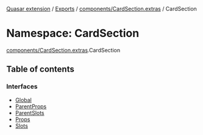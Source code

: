 [Quasar extension](../index.md) / [Exports](../modules.md) / [components/CardSection.extras](components_CardSection_extras.md) / CardSection

# Namespace: CardSection

[components/CardSection.extras](components_CardSection_extras.md).CardSection

## Table of contents

### Interfaces

- [Global](../interfaces/components_CardSection_extras.CardSection.Global.md)
- [ParentProps](../interfaces/components_CardSection_extras.CardSection.ParentProps.md)
- [ParentSlots](../interfaces/components_CardSection_extras.CardSection.ParentSlots.md)
- [Props](../interfaces/components_CardSection_extras.CardSection.Props.md)
- [Slots](../interfaces/components_CardSection_extras.CardSection.Slots.md)
